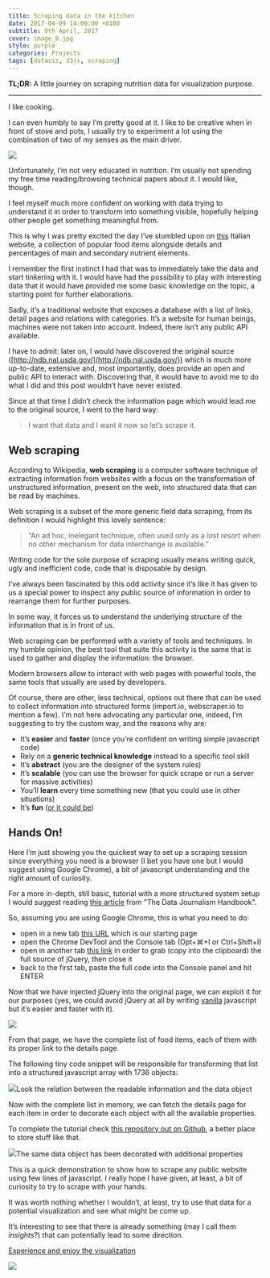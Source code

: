 ```yaml
---
title: Scraping data in the kitchen
date: 2017-04-09 14:00:00 +0100
subtitle: 9th April, 2017
cover: image_0.jpg
style: purple
categories: Projects
tags: [dataviz, d3js, scraping]
---
```


**TL;DR:** A little journey on scraping nutrition data for visualization purpose.

---

I like cooking.

I can even humbly to say I’m pretty good at it. I like to be creative when in front of stove and pots, I usually try to experiment a lot using the combination of two of my senses as the main driver.

![](../assets/posts/scraping-data-in-the-kitchen/image_0.jpg)

Unfortunately, I’m not very educated in nutrition. I’m usually not spending my free time reading/browsing technical papers about it. I would like, though.

I feel myself much more confident on working with data trying to understand it in order to transform into something visible, hopefully helping other people get something meaningful from.

This is why I was pretty excited the day I’ve stumbled upon on [this](http://www.valori-alimenti.com/) Italian website, a collection of popular food items alongside details and percentages of main and secondary nutrient elements.

I remember the first instinct I had that was to immediately take the data and start tinkering with it. I would have had the possibility to play with interesting data that it would have provided me some basic knowledge on the topic, a starting point for further elaborations.

Sadly, it’s a traditional website that exposes a database with a list of links, detail pages and relations with categories. It’s a website for human beings, machines were not taken into account. Indeed, there isn’t any public API available.

I have to admit: later on, I would have discovered the original source ([http://ndb.nal.usda.gov/](http://ndb.nal.usda.gov/)) which is much more up-to-date, extensive and, most importantly, does provide an open and public API to interact with. Discovering that, it would have to avoid me to do what I did and this post wouldn’t have never existed.

Since at that time I didn’t check the information page which would lead me to the original source, I went to the hard way:

> I want that data and I want it now so let’s scrape it.

## Web scraping

According to Wikipedia, **web scraping** is a computer software technique of extracting information from websites with a focus on the transformation of unstructured information, present on the web, into structured data that can be read by machines.

Web scraping is a subset of the more generic field data scraping, from its definition I would highlight this lovely sentence:

> “An ad hoc, inelegant technique, often used only as a *last resort* when no other mechanism for data interchange is available.”

Writing code for the sole purpose of scraping usually means writing quick, ugly and inefficient code, code that is disposable by design.

I’ve always been fascinated by this odd activity since it’s like it has given to us a special power to inspect any public source of information in order to rearrange them for further purposes.

In some way, it forces us to understand the underlying structure of the information that is in front of us.

Web scraping can be performed with a variety of tools and techniques. In my humble opinion, the best tool that suite this activity is the same that is used to gather and display the information: the browser.

Modern browsers allow to interact with web pages with powerful tools, the same tools that usually are used by developers.

Of course, there are other, less technical, options out there that can be used to collect information into structured forms (import.io, webscraper.io to mention a few). I’m not here advocating any particular one, indeed, I’m suggesting to try the custom way, and the reasons why are:

- It’s **easier** and **faster** (once you’re confident on writing simple javascript code)
- Rely on a **generic technical knowledge** instead to a specific tool skill
- It’s **abstract** (you are the designer of the system rules)
- It’s **scalable** (you can use the browser for quick scrape or run a server for massive activities)
- You’ll **learn** every time something new (that you could use in other situations)
- It’s **fun** ([or it could be](https://blog.hartleybrody.com/web-scraping/))

## Hands On!

Here I’m just showing you the quickest way to set up a scraping session since everything you need is a browser (I bet you have one but I would suggest using Google Chrome), a bit of javascript understanding and the right amount of curiosity.

For a more in-depth, still basic, tutorial with a more structured system setup I would suggest reading [this article](http://datajournalismhandbook.org/1.0/en/getting_data_3.html) from "The Data Journalism Handbook".

So, assuming you are using Google Chrome, this is what you need to do:

- open in a new tab [this URL](http://www.valori-alimenti.com/cerca/grassi.php) which is our starting page
- open the Chrome DevTool and the Console tab (Opt+⌘+I or Ctrl+Shift+I)
- open in another tab [this link](https://code.jquery.com/jquery-2.1.4.min.js) in order to grab (copy into the clipboard) the full source of jQuery, then close it
- back to the first tab, paste the full code into the Console panel and hit ENTER

Now that we have injected jQuery into the original page, we can exploit it for our purposes (yes, we could avoid jQuery at all by writing [vanilla](http://vanilla-js.com/) javascript but it’s easier and faster with it).

![](../assets/posts/scraping-data-in-the-kitchen/image_1.gif)

From that page, we have the complete list of food items, each of them with its proper link to the details page.

The following tiny code snippet will be responsible for transforming that list into a structured javascript array with 1736 objects:

![](../assets/posts/scraping-data-in-the-kitchen/image_2.png)Look the relation between the readable information and the data object

Now with the complete list in memory, we can fetch the details page for each item in order to decorate each object with all the available properties.

To complete the tutorial check [this repository out on Github](https://github.com/abusedmedia/Scraping-data-in-the-kitchen), a better place to store stuff like that.

![](../assets/posts/scraping-data-in-the-kitchen/image_3.png)The same data object has been decorated with additional properties

This is a quick demonstration to show how to scrape any public website using few lines of javascript. I really hope I have given, at least, a bit of curiosity to try to scrape with your hands.

It was worth nothing whether I wouldn’t, at least, try to use that data for a potential visualization and see what might be come up.

It’s interesting to see that there is already something (may I call them *insights*?) that can potentially lead to some direction.

[Experience and enjoy the visualization](http://bl.ocks.org/abusedmedia/bfc42ae0b4888f8843da)

![](../assets/posts/scraping-data-in-the-kitchen/image_4.gif)